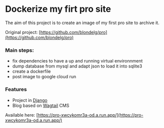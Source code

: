 # Dockerize my firt pro site
The aim of this project is to create an image of my first pro site to archive it.

Original project: [https://github.com/blondelg/pro](https://github.com/blondelg/pro)

### Main steps:

* fix dependencies to have a up and running virtual environnment
* dump database from mysql and adapt json to load it into sqlite3
* create a dockerfile
* post image to google cloud run

### Features

* Project in [Django](https://www.djangoproject.com/)
* Blog based on [Wagtail](https://wagtail.org/) CMS

Available here: [https://pro-xwcykomr3a-od.a.run.app/](https://pro-xwcykomr3a-od.a.run.app/)

